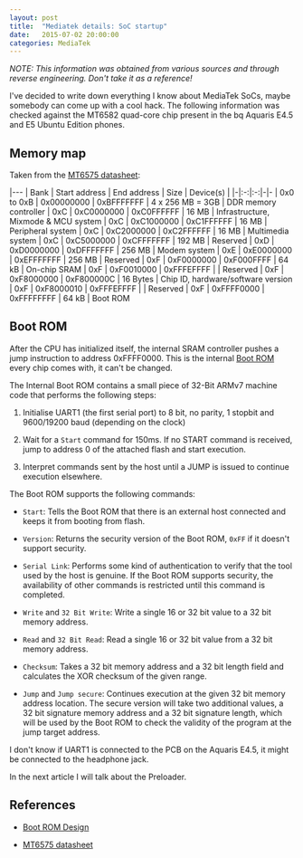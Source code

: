 ```yaml
---
layout: post
title:  "Mediatek details: SoC startup"
date:   2015-07-02 20:00:00
categories: MediaTek
---
```



*NOTE: This information was obtained from various sources and through reverse engineering. Don't take it as a reference!*


I've decided to write down everything I know about MediaTek SoCs, maybe somebody can come up with a cool hack. The following information was checked against the MT6582 quad-core chip present in the bq Aquaris E4.5 and E5 Ubuntu Edition phones.


## Memory map

Taken from the [MT6575 datasheet][mt6575-datasheet]:

|---
| Bank | Start address | End address | Size | Device(s) |
|-|:-:|:-:|-|-
| 0x0 to 0xB | 0x00000000 | 0xBFFFFFFF | 4 x 256 MB = 3GB | DDR memory controller
| 0xC        | 0xC0000000 | 0xC0FFFFFF | 16 MB            | Infrastructure, Mixmode & MCU system
| 0xC        | 0xC1000000 | 0xC1FFFFFF | 16 MB            | Peripheral system
| 0xC        | 0xC2000000 | 0xC2FFFFFF | 16 MB            | Multimedia system
| 0xC        | 0xC5000000 | 0xCFFFFFFF | 192 MB           | Reserved
| 0xD        | 0xD0000000 | 0xDFFFFFFF | 256 MB           | Modem system
| 0xE        | 0xE0000000 | 0xEFFFFFFF | 256 MB           | Reserved
| 0xF        | 0xF0000000 | 0xF000FFFF | 64 kB            | On-chip SRAM
| 0xF        | 0xF0010000 | 0xFFFEFFFF |                  | Reserved
| 0xF        | 0xF8000000 | 0xF800000C | 16 Bytes         | Chip ID, hardware/software version
| 0xF        | 0xF8000010 | 0xFFFEFFFF |                  | Reserved
| 0xF        | 0xFFFF0000 | 0xFFFFFFFF | 64 kB            | Boot ROM


## Boot ROM

After the CPU has initialized itself, the internal SRAM controller pushes a jump instruction to address 0xFFFF0000. This is the internal [Boot ROM][bootrom] every chip comes with, it can't be changed.

The Internal Boot ROM contains a small piece of 32-Bit ARMv7 machine code that performs the following steps:

1. Initialise UART1 (the first serial port) to 8 bit, no parity, 1 stopbit and 9600/19200 baud (depending on the clock)

2. Wait for a `Start` command for 150ms. If no START command is received, jump to address 0 of the attached flash and start execution.

3. Interpret commands sent by the host until a JUMP is issued to continue execution elsewhere.

The Boot ROM supports the following commands:

* `Start`: Tells the Boot ROM that there is an external host connected and keeps it from booting from flash.

* `Version`: Returns the security version of the Boot ROM, `0xFF` if it doesn't support security.

* `Serial Link`: Performs some kind of authentication to verify that the tool used by the host is genuine. If the Boot ROM supports security, the availability of other commands is restricted until this command is completed.

* `Write` and `32 Bit Write`: Write a single 16 or 32 bit value to a 32 bit memory address.

* `Read` and `32 Bit Read`: Read a single 16 or 32 bit value from a 32 bit memory address.

* `Checksum`: Takes a 32 bit memory address and a 32 bit length field and calculates the XOR checksum of the given range.

* `Jump` and `Jump secure`: Continues execution at the given 32 bit memory address location. The secure version will take two additional values, a 32 bit signature memory address and a 32 bit signature length, which will be used by the Boot ROM to check the validity of the program at the jump target address.


I don't know if UART1 is connected to the PCB on the Aquaris E4.5, it might be connected to the headphone jack.

In the next article I will talk about the Preloader.


## References

- [Boot ROM Design][bootrom]

- [MT6575 datasheet][mt6575-datasheet]




[bootrom]: http://read.pudn.com/downloads119/sourcecode/comm/mtk/507390/System_and_Debug/System_Service/BROM_Design_V2.0.0.pdf

[mt6575-datasheet]: https://github.com/EnJens/MediaTek-documents/raw/master/MTK-Mediatek-Alps-Documents/MT6575%20HSPA%20Smartphone%20Application%20Processor%20Datasheet%200.91.pdf